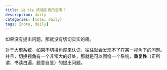 ```yaml
---
title: 由 tty 终端引发的思考？
description: daily
categories: [note, daily]
tags: [note, daily]
---
```


如果没有提出问题，那就没有切切实实的痛。

对于大型系统，如果不切换角度来认识，往往就会发现不了在某一视角下的问题。并且，切换视角有一个非常大的好处，那就是可以围绕一个系统，**重复性**（正所谓，书读白遍，题意自显）的提出问题。


